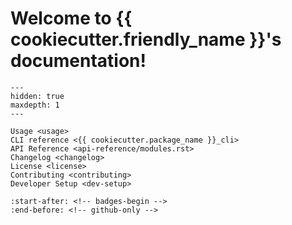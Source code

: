 # Welcome to {{ cookiecutter.friendly_name }}'s documentation!

```{toctree}
---
hidden: true
maxdepth: 1
---

Usage <usage>
CLI reference <{{ cookiecutter.package_name }}_cli>
API Reference <api-reference/modules.rst>
Changelog <changelog>
License <license>
Contributing <contributing>
Developer Setup <dev-setup>
```

```{include} ../../README.md
:start-after: <!-- badges-begin -->
:end-before: <!-- github-only -->
```
